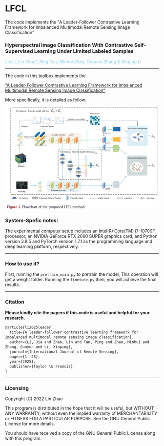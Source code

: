 # LFCL
The code implements the "A Leader-Follower Contrastive Learning Framework for imbalanced Multimodal Remote Sensing Image Classification"

### Hyperspectral Image Classification With Contrastive Self-Supervised Learning Under Limited Labeled Samples

<font color='#88CDF6'> Jia Li, Lin Zhao*, Ping Tan, Minhui Zhao, Guoyun Zhang & Xinping Li</font>

<hr>
The code in this toolbox implements the

["A Leader-Follower Contrastive Learning Framework for imbalanced Multimodal Remote Sensing Image Classification"](https://www.tandfonline.com/doi/full/10.1080/01431161.2025.2513561)

More specifically, it is detailed as follow.

![](Framework.png)


### System-Spefic notes:

The experimental computer setup includes an Intel(R)
Core(TM) i7-10700F processor, an NVIDIA GeForce RTX 2060 SUPER graphics card, and Python version 3.8.5 and PyTorch version 1.7.1 as the programming language and deep
learning platform, respectively.

<hr>

### How to use it?
First, running the `pretrain_main.py` to pretrain the model, This operation will get a weight folder. Running the `finetune.py` then, you will achieve the final results.


<hr>

### Citation
**Please kindly cite the papers if this code is useful and helpful for your research.**
```
@article{li2025leader,
  title={A leader-follower contrastive learning framework for imbalanced multimodal remote sensing image classification},
  author={Li, Jia and Zhao, Lin and Tan, Ping and Zhao, Minhui and Zhang, Guoyun and Li, Xinping},
  journal={International Journal of Remote Sensing},
  pages={1--28},
  year={2025},
  publisher={Taylor \& Francis}
}
```
<hr>

### Licensing
Copyright (C) 2022 Lin Zhao

This program is distributed in the hope that it will be useful, but WITHOUT ANY WARRANTY; without even the implied warranty of MERCHANTABILITY or FITNESS FOR A PARTICULAR PURPOSE. See the GNU General Public License for more details.

You should have received a copy of the GNU General Public License along with this program.







